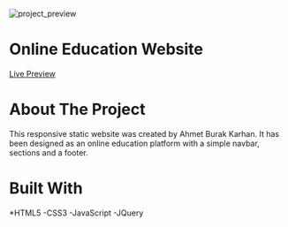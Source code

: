 ![project_preview](https://github.com/kobrak1/online_education_website/assets/114083611/26859f67-471f-4442-b2bf-86fcf8dbce78)
# Online Education Website
[Live Preview](https://online-education-website-brown.vercel.app/)
# About The Project
This responsive static website was created by Ahmet Burak Karhan. It has been designed as an online education platform with a simple navbar, sections and a footer.
# Built With
*HTML5
-CSS3
-JavaScript
-JQuery


